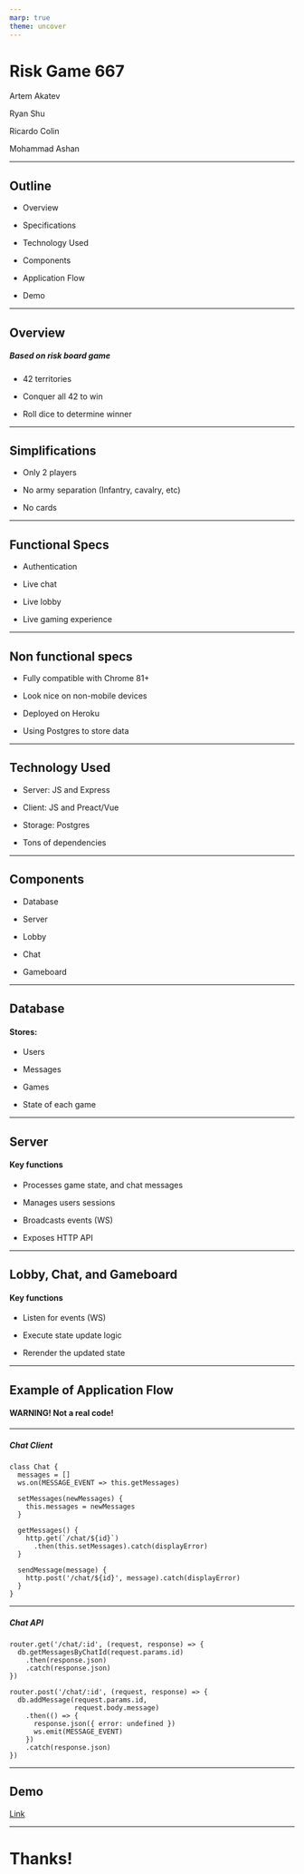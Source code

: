 ```yaml
---
marp: true
theme: uncover
---
```


<!-- theme: uncover -->

# Risk Game 667

Artem Akatev

Ryan Shu

Ricardo Colin

Mohammad Ashan

---

## Outline

- Overview

- Specifications

- Technology Used

- Components

- Application Flow

- Demo

---


## Overview

##### Based on risk board game

- 42 territories

- Conquer all 42 to win

- Roll dice to determine winner 

---

## Simplifications

- Only 2 players

- No army separation (Infantry, cavalry, etc)

- No cards

---

## Functional Specs

- Authentication

- Live chat

- Live lobby

- Live gaming experience

---

## Non functional specs

- Fully compatible with Chrome 81+

- Look nice on non-mobile devices

- Deployed on Heroku

- Using Postgres to store data

---

## Technology Used

- Server: JS and Express

- Client: JS and Preact/Vue

- Storage: Postgres

- Tons of dependencies

---


## Components

- Database

- Server

- Lobby

- Chat

- Gameboard

---

## Database

#### Stores:

- Users

- Messages

- Games

- State of each game

---

## Server

#### Key functions

- Processes game state, and chat messages

- Manages users sessions

- Broadcasts events (WS)

- Exposes HTTP API

---

## Lobby, Chat, and Gameboard

#### Key functions

- Listen for events (WS)

- Execute state update logic 

- Rerender the updated state


---

## Example of Application Flow

#### WARNING! Not a real code!

---

##### Chat Client

```javascripts
class Chat {
  messages = []
  ws.on(MESSAGE_EVENT => this.getMessages)
  
  setMessages(newMessages) { 
    this.messages = newMessages 
  }  
  
  getMessages() { 
    http.get(`/chat/${id}`)
      .then(this.setMessages).catch(displayError) 
  }
  
  sendMessage(message) { 
    http.post('/chat/${id}', message).catch(displayError) 
  }
}
```

---

##### Chat API

```javascripts
router.get('/chat/:id', (request, response) => {
  db.getMessagesByChatId(request.params.id)
    .then(response.json)
    .catch(response.json)
})

router.post('/chat/:id', (request, response) => {
  db.addMessage(request.params.id, 
                request.body.message)
    .then(() => {
      response.json({ error: undefined })
      ws.emit(MESSAGE_EVENT)
    })
    .catch(response.json)
})
```

---

## Demo

[Link](https://risk-game-667.herokuapp.com/lobby)


---

# Thanks!
